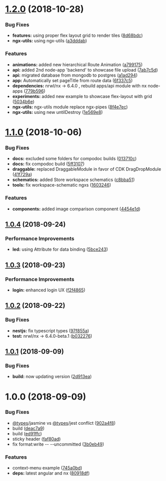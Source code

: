 # [1.2.0](https://github.com/xmlking/ngx-starter-kit.git/compare/v1.1.0...v1.2.0) (2018-10-28)


### Bug Fixes

* **features:** using proper flex layout grid to render tiles ([8d68bdc](https://github.com/xmlking/ngx-starter-kit.git/commit/8d68bdc))
* **ngx-utils:** using  ngx-utils ([a3dddab](https://github.com/xmlking/ngx-starter-kit.git/commit/a3dddab))


### Features

* **animations:** added new hierarchical Route Animation ([a799175](https://github.com/xmlking/ngx-starter-kit.git/commit/a799175))
* **api:** added 2nd node-app 'backend' to showcase file upload ([7ab7c5d](https://github.com/xmlking/ngx-starter-kit.git/commit/7ab7c5d))
* **api:** migrated database from mongodb to postgres ([a1ad294](https://github.com/xmlking/ngx-starter-kit.git/commit/a1ad294))
* **app:** Automatically set pageTitle from route data ([6f337c5](https://github.com/xmlking/ngx-starter-kit.git/commit/6f337c5))
* **dependencies:** nrwl/nx -> 6.4.0 , rebuild apps/api module with nx node-apps ([779b596](https://github.com/xmlking/ngx-starter-kit.git/commit/779b596))
* **experiments:** added new example to showcase flex-layout with grid ([5034b6e](https://github.com/xmlking/ngx-starter-kit.git/commit/5034b6e))
* **ngx-utils:** ngx-utils module replace ngx-pipes ([8f4e7ec](https://github.com/xmlking/ngx-starter-kit.git/commit/8f4e7ec))
* **ngx-utils:** using new untilDestroy ([1e569e8](https://github.com/xmlking/ngx-starter-kit.git/commit/1e569e8))

# [1.1.0](https://github.com/xmlking/ngx-starter-kit/compare/v1.0.4...v1.1.0) (2018-10-06)


### Bug Fixes

* **docs:** excluded some folders for compodoc builds ([013710c](https://github.com/xmlking/ngx-starter-kit/commit/013710c))
* **docs:** fix compodoc build ([5ff3107](https://github.com/xmlking/ngx-starter-kit/commit/5ff3107))
* **draggable:** replaced DraggableModule in favor of CDK DragDropModule ([41f729a](https://github.com/xmlking/ngx-starter-kit/commit/41f729a))
* **schematics:** added Store workspace schematics ([c8bba51](https://github.com/xmlking/ngx-starter-kit/commit/c8bba51))
* **tools:** fix workspace-schematic ngxs ([1603246](https://github.com/xmlking/ngx-starter-kit/commit/1603246))


### Features

* **components:** added image comparison component ([4454e1d](https://github.com/xmlking/ngx-starter-kit/commit/4454e1d))

## [1.0.4](https://github.com/xmlking/ngx-starter-kit/compare/v1.0.3...v1.0.4) (2018-09-24)


### Performance Improvements

* **led:** using Attribute for data binding ([5bce243](https://github.com/xmlking/ngx-starter-kit/commit/5bce243))

## [1.0.3](https://github.com/xmlking/ngx-starter-kit/compare/v1.0.2...v1.0.3) (2018-09-23)


### Performance Improvements

* **login:** enhanced login UX ([f2f4865](https://github.com/xmlking/ngx-starter-kit/commit/f2f4865))

## [1.0.2](https://github.com/xmlking/ngx-starter-kit/compare/v1.0.1...v1.0.2) (2018-09-22)


### Bug Fixes

* **nestjs:** fix typescript types ([97f855a](https://github.com/xmlking/ngx-starter-kit/commit/97f855a))
* **test:** nrwl/nx -> 6.4.0-beta.1 ([b032276](https://github.com/xmlking/ngx-starter-kit/commit/b032276))

## [1.0.1](https://github.com/xmlking/ngx-starter-kit/compare/v1.0.0...v1.0.1) (2018-09-09)


### Bug Fixes

* **build:** now updating version ([2d913ea](https://github.com/xmlking/ngx-starter-kit/commit/2d913ea))

# 1.0.0 (2018-09-09)


### Bug Fixes

* [@types](https://github.com/types)/jasmine vs [@types](https://github.com/types)/jest conflict ([902a4f8](https://github.com/xmlking/ngx-starter-kit/commit/902a4f8))
* build ([deac7a9](https://github.com/xmlking/ngx-starter-kit/commit/deac7a9))
* build ([ed91ffc](https://github.com/xmlking/ngx-starter-kit/commit/ed91ffc))
* sticky header ([faf80ad](https://github.com/xmlking/ngx-starter-kit/commit/faf80ad))
* fix format:write -- --uncommitted ([3b0eb49](https://github.com/xmlking/ngx-starter-kit/commit/3b0eb49))


### Features

* context-menu example ([745a0bd](https://github.com/xmlking/ngx-starter-kit/commit/745a0bd))
* **deps:** latest angular and nx ([80918df](https://github.com/xmlking/ngx-starter-kit/commit/80918df))
